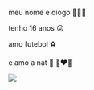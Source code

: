 meu nome e diogo 🙅🏿‍♂️

tenho 16 anos 😜

amo futebol ⚽️

e amo a nat 💍 👩‍❤️‍👨

![](https://media.tenor.com/UhEjrFzcEHQAAAAC/neymar.gif)
